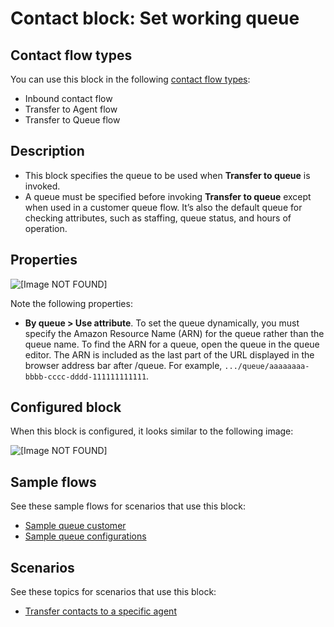 # Contact block: Set working queue<a name="set-working-queue"></a>

## Contact flow types<a name="set-voice-types"></a>

You can use this block in the following [contact flow types](create-contact-flow.md#contact-flow-types):
+ Inbound contact flow
+ Transfer to Agent flow
+ Transfer to Queue flow

## Description<a name="set-voice-description"></a>
+ This block specifies the queue to be used when **Transfer to queue** is invoked\.
+ A queue must be specified before invoking **Transfer to queue** except when used in a customer queue flow\. It’s also the default queue for checking attributes, such as staffing, queue status, and hours of operation\.

## Properties<a name="set-voice-properties"></a>

![\[Image NOT FOUND\]](http://docs.aws.amazon.com/connect/latest/adminguide/images/set-working-queue-properties.png)

Note the following properties:
+ **By queue > Use attribute**\. To set the queue dynamically, you must specify the Amazon Resource Name \(ARN\) for the queue rather than the queue name\. To find the ARN for a queue, open the queue in the queue editor\. The ARN is included as the last part of the URL displayed in the browser address bar after /queue\. For example, `.../queue/aaaaaaaa-bbbb-cccc-dddd-111111111111`\.

## Configured block<a name="set-voice-configured"></a>

When this block is configured, it looks similar to the following image:

![\[Image NOT FOUND\]](http://docs.aws.amazon.com/connect/latest/adminguide/images/set-working-queue-configured.png)

## Sample flows<a name="set-voice-samples"></a>

See these sample flows for scenarios that use this block:
+ [Sample queue customer](sample-queue-customer.md)
+ [Sample queue configurations](sample-queue-configurations.md)

## Scenarios<a name="set-voice-scenarios"></a>

See these topics for scenarios that use this block:
+ [Transfer contacts to a specific agent](transfer-to-agent.md)